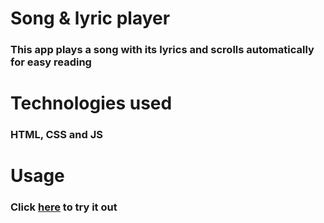 # Song & lyric player
### This app plays a song with its lyrics and scrolls automatically for easy reading
# Technologies used
### HTML, CSS and JS
# Usage
### Click <a href="https://amato1891.github.io/Song_-_lyric_player/">here</a> to try it out

